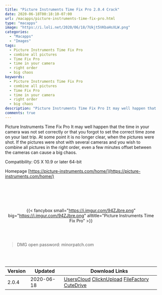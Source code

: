 ```yaml
---
title: "Picture Instruments Time Fix Pro 2.0.4 Crack"
date: 2020-06-18T00:18:10-07:00
url: /macapps/picture-instruments-time-fix-pro.html
type: "macapps"
image: "https://i.loli.net/2020/06/18/7Ukjt5VKbaHsXLW.png"
categories:
  - "Macapps"
  - "Images"
tags:
  - Picture Instruments Time Fix Pro
  - combine all pictures
  - Time Fix Pro
  - time in your camera
  - right order
  - big chaos
keywords:
  - Picture Instruments Time Fix Pro
  - combine all pictures
  - Time Fix Pro
  - time in your camera
  - right order
  - big chaos
description: "Picture Instruments Time Fix Pro It may well happen that the time in your camera was not set correctly or that you forgot to set the correct time zone on your last trip"
comments: true
---
```


Picture Instruments Time Fix Pro It may well happen that the time in your camera was not set correctly or that you forgot to set the correct time zone on your last trip. At some point it is no longer clear, when the pictures were shot. If the pictures were shot with several cameras and you wish to combine all pictures in the right order, even a few minutes offset between the cameras can cause a big chaos.

Compatibility: OS X 10.9 or later 64-bit

Homepage [https://picture-instruments.com/home/](https://picture-instruments.com/home/)

<br/>
<br/>
<script async src="https://pagead2.googlesyndication.com/pagead/js/adsbygoogle.js"></script>
<ins class="adsbygoogle"
     style="display:block; text-align:center;"
     data-ad-layout="in-article"
     data-ad-format="fluid"
     data-ad-client="ca-pub-8746275014476192"
     data-ad-slot="5144997159"></ins>
<script>
     (adsbygoogle = window.adsbygoogle || []).push({});
</script>
<br/>
<br/>


<center>

{{< fancybox small="https://i.imgur.com/94ZJbre.png" big="https://i.imgur.com/94ZJbre.png" alttitle="Picture Instruments Time Fix Pro" >}}

</center>

<br/>
<br/>


> DMG open password: minorpatch.com

<br/>

<br/>
<div id="history_version" class="history_version">

| Version | Updated | Download Links |
| ---- | ---- | ---- |
| 2.0.4 | 2020-06-18 | [UsersCloud](https://ouo.io/t2522u8)   [ClicknUpload](https://ouo.io/mpxq2c)   [FileFactory](https://ouo.io/5lqS9S)   [CuteDrive](https://ouo.io/CBg5dx) |

</div>
